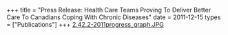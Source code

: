 +++
title = "Press Release: Health Care Teams Proving To Deliver Better Care To Canadians Coping With Chronic Diseases"
date = 2011-12-15
types = ["Publications"]
+++
[2.42.2-2011progress_graph.JPG](/files/2.42.2-2011progress_graph.JPG)
